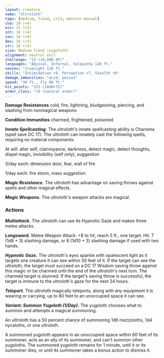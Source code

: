```yaml
---
layout: creature
name: "Ultroloth"
tags: [medium, fiend, cr13, monster-manual]
cha: 19 (+4)
wis: 15 (+2)
int: 18 (+4)
con: 18 (+4)
dex: 16 (+3)
str: 16 (+3)
size: Medium fiend (yugoloth)
alignment: neutral evil
challenge: "13 (10,000 XP)"
languages: "Abyssal, Infernal, telepathy 120 ft."
senses: "truesight 120 ft."
skills: "Intimidation +9, Perception +7, Stealth +8"
damage_immunities: "acid, poison"
speed: "30 ft., fly 60 ft."
hit_points: "153 (18d8+72)"
armor_class: "19 (natural armor)"
---
```


**Damage Resistances** cold, fire, lightning, bludgeoning, piercing, and slashing from nonmagical weapons

**Condition Immunities** charmed, frightened, poisoned

***Innate Spellcasting.*** The ultroloth's innate spellcasting ability is Charisma (spell save DC 17). The ultroloth can innately cast the following spells, requiring no material components:

At will: alter self, clairvoyance, darkness, detect magic, detect thoughts, dispel magic, invisibility (self only), suggestion

3/day each: dimension door, fear, wall of fire

1/day each: fire storm, mass suggestion

***Magic Resistance.*** The ultroloth has advantage on saving throws against spells and other magical effects.

***Magic Weapons.*** The ultroloth's weapon attacks are magical.

### Actions

***Multiattack.*** The ultroloth can use its Hypnotic Gaze and makes three melee attacks.

***Longsword.*** Melee Weapon Attack: +8 to hit, reach 5 ft., one target. Hit: 7 (1d8 + 3) slashing damage, or 8 (1d10 + 3) slashing damage if used with two hands.

***Hypnotic Gaze.*** The ultroloth's eyes sparkle with opalescent light as it targets one creature it can see within 30 feet of it. If the target can see the ultroloth, the target must succeed on a DC 17 Wisdom saving throw against this magic or be charmed until the end of the ultroloth's next turn. The charmed target is stunned. If the target's saving throw is successful, the target is immune to the ultroloth's gaze for the next 24 hours.

***Teleport.*** The ultroloth magically teleports, along with any equipment it is wearing or carrying, up to 60 feet to an unoccupied space it can see.

***Variant: Summon Yugoloth (1/Day).*** The yugoloth chooses what to summon and attempts a magical summoning.

An ultroloth has a 50 percent chance of summoning 1d6 mezzoloths, 1d4 nycaloths, or one ultroloth.

A summoned yugoloth appears in an unoccupied space within 60 feet of its summoner, acts as an ally of its summoner, and can't summon other yugoloths. The summoned yugoloth remains for 1 minute, until it or its summoner dies, or until its summoner takes a bonus action to dismiss it.